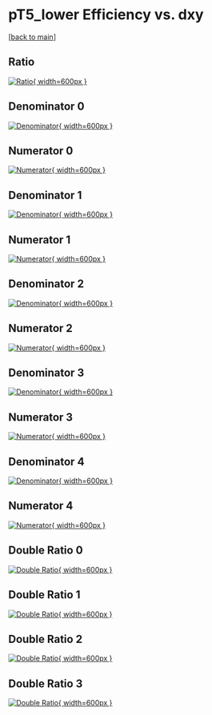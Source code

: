 # pT5_lower Efficiency vs. dxy

[[back to main](./)]



## Ratio

[![Ratio](../mtv/var/pT5_lower_vtr_13_0_eff_dxy.png){ width=600px }](../mtv/var/pT5_lower_vtr_13_0_eff_dxy.pdf)

## Denominator 0

[![Denominator](../mtv/den/pT5_lower_vtr_13_0_eff_dxy_den0.png){ width=600px }](../mtv/den/pT5_lower_vtr_13_0_eff_dxy_den0.pdf)

## Numerator 0

[![Numerator](../mtv/num/pT5_lower_vtr_13_0_eff_dxy_num0.png){ width=600px }](../mtv/num/pT5_lower_vtr_13_0_eff_dxy_num0.pdf)

## Denominator 1

[![Denominator](../mtv/den/pT5_lower_vtr_13_0_eff_dxy_den1.png){ width=600px }](../mtv/den/pT5_lower_vtr_13_0_eff_dxy_den1.pdf)

## Numerator 1

[![Numerator](../mtv/num/pT5_lower_vtr_13_0_eff_dxy_num1.png){ width=600px }](../mtv/num/pT5_lower_vtr_13_0_eff_dxy_num1.pdf)

## Denominator 2

[![Denominator](../mtv/den/pT5_lower_vtr_13_0_eff_dxy_den2.png){ width=600px }](../mtv/den/pT5_lower_vtr_13_0_eff_dxy_den2.pdf)

## Numerator 2

[![Numerator](../mtv/num/pT5_lower_vtr_13_0_eff_dxy_num2.png){ width=600px }](../mtv/num/pT5_lower_vtr_13_0_eff_dxy_num2.pdf)

## Denominator 3

[![Denominator](../mtv/den/pT5_lower_vtr_13_0_eff_dxy_den3.png){ width=600px }](../mtv/den/pT5_lower_vtr_13_0_eff_dxy_den3.pdf)

## Numerator 3

[![Numerator](../mtv/num/pT5_lower_vtr_13_0_eff_dxy_num3.png){ width=600px }](../mtv/num/pT5_lower_vtr_13_0_eff_dxy_num3.pdf)

## Denominator 4

[![Denominator](../mtv/den/pT5_lower_vtr_13_0_eff_dxy_den4.png){ width=600px }](../mtv/den/pT5_lower_vtr_13_0_eff_dxy_den4.pdf)

## Numerator 4

[![Numerator](../mtv/num/pT5_lower_vtr_13_0_eff_dxy_num4.png){ width=600px }](../mtv/num/pT5_lower_vtr_13_0_eff_dxy_num4.pdf)

## Double Ratio 0

[![Double Ratio](../mtv/ratio/pT5_lower_vtr_13_0_eff_dxy_ratio0.png){ width=600px }](../mtv/ratio/pT5_lower_vtr_13_0_eff_dxy_ratio0.pdf)

## Double Ratio 1

[![Double Ratio](../mtv/ratio/pT5_lower_vtr_13_0_eff_dxy_ratio1.png){ width=600px }](../mtv/ratio/pT5_lower_vtr_13_0_eff_dxy_ratio1.pdf)

## Double Ratio 2

[![Double Ratio](../mtv/ratio/pT5_lower_vtr_13_0_eff_dxy_ratio2.png){ width=600px }](../mtv/ratio/pT5_lower_vtr_13_0_eff_dxy_ratio2.pdf)

## Double Ratio 3

[![Double Ratio](../mtv/ratio/pT5_lower_vtr_13_0_eff_dxy_ratio3.png){ width=600px }](../mtv/ratio/pT5_lower_vtr_13_0_eff_dxy_ratio3.pdf)

